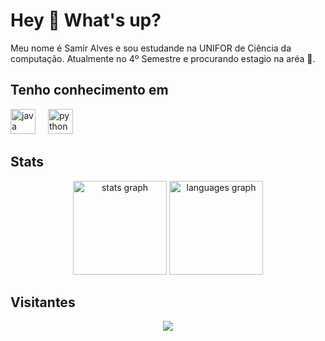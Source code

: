 <h1 align="left">Hey 👋 What's up?</h1>

<p align="left">Meu nome é Samir Alves e sou estudande na UNIFOR de Ciência da computação. Atualmente no 4º Semestre e procurando estagio na aréa 🙂.</p>
<h2 align="left">Tenho conhecimento em</h2>

<div align="left">
  <img src="https://cdn.jsdelivr.net/gh/devicons/devicon/icons/java/java-original.svg" height="40" alt="java logo"  />
  <img width="12" />
  <img src="https://cdn.jsdelivr.net/gh/devicons/devicon/icons/python/python-original.svg" height="40" alt="python logo"  />
</div>
<h2 align="left">Stats</h2>

<div align="center">
  <img src="https://github-readme-stats.vercel.app/api?username=AlvesAlbano&hide_title=false&hide_rank=false&show_icons=true&include_all_commits=true&count_private=false&disable_animations=false&theme=dracula&locale=en&hide_border=false&order=1" height="150" alt="stats graph"  />
  <img src="https://github-readme-stats.vercel.app/api/top-langs?username=AlvesAlbano&locale=en&hide_title=false&layout=compact&card_width=320&langs_count=5&theme=dracula&hide_border=false&order=2" height="150" alt="languages graph"  />
</div>

<h2 align="left">Visitantes</h2>
<div align="center">
  <img src="https://profile-counter.glitch.me/AlvesAlbano/count.svg?"  />
</div>

